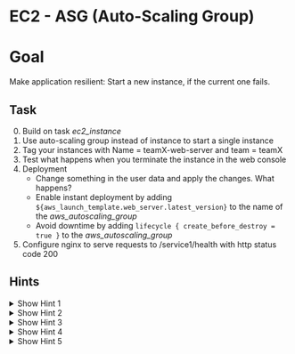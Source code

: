 # EC2 - ASG (Auto-Scaling Group)

# Goal
Make application resilient: Start a new instance, if the current one fails.


## Task
0. Build on task *ec2_instance*
0. Use auto-scaling group instead of instance to start a single instance
0. Tag your instances with Name = teamX-web-server and team = teamX
0. Test what happens when you terminate the instance in the web console
0. Deployment
    - Change something in the user data and apply the changes. What happens?
    - Enable instant deployment by adding `${aws_launch_template.web_server.latest_version}` to the name of the *aws_autoscaling_group*
    - Avoid downtime by adding `lifecycle { create_before_destroy = true }` to the *aws_autoscaling_group*
0. Configure nginx to serve requests to /service1/health with http status code 200


## Hints
<details><summary>Show Hint 1</summary><p>

You need at least two data sources and three resources.
</p></details>


<details><summary>Show Hint 2</summary><p>

Resources: aws_launch_template, aws_autoscaling_group, aws_security_group
</p></details>


<details><summary>Show Hint 3</summary><p>

[See nginx configuration](user-data.sh)
</p></details>


<details><summary>Show Hint 4</summary><p>

Attention: *aws_launch_template* needs user data encoded as base64: `"${base64encode(file("user-data.sh"))}"`
</p></details>


<details><summary>Show Hint 5</summary><p>

To tag instances started by auto scaling group, you need this attribute on the *aws_launch_template*
```hcl-terraform
  tag_specifications {
    resource_type = "instance"
    tags {
      Name = "teamX-web-server"
    }
  }
```
</p></details>
